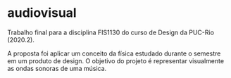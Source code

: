 # audiovisual
 Trabalho final para a disciplina FIS1130  do curso de Design da PUC-Rio (2020.2). 

 A proposta foi aplicar um conceito 
 da física estudado durante o semestre em um produto de design. 
 O objetivo do projeto é representar visualmente as ondas sonoras de uma música.